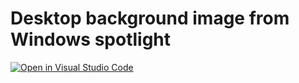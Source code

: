 # Desktop background image from Windows spotlight

[![Open in Visual Studio Code](https://open.vscode.dev/badges/open-in-vscode.svg)](https://open.vscode.dev/tksh164/WindowsSpotlightWallpaper)
